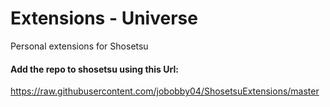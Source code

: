 # Extensions - Universe

Personal extensions for Shosetsu

#### Add the repo to shosetsu using this Url:

https://raw.githubusercontent.com/jobobby04/ShosetsuExtensions/master
